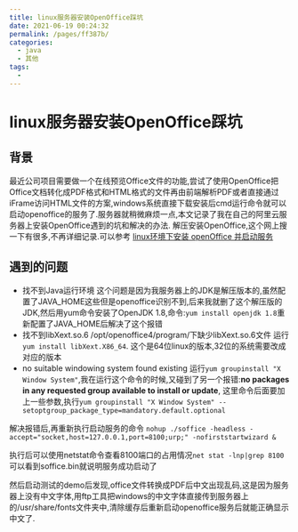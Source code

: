 ```yaml
---
title: linux服务器安装OpenOffice踩坑
date: 2021-06-19 00:24:32
permalink: /pages/ff387b/
categories: 
  - java
  - 其他
tags: 
  - 
---
```

# linux服务器安装OpenOffice踩坑

## 背景
最近公司项目需要做一个在线预览Office文件的功能,尝试了使用OpenOffice把Office文档转化成PDF格式和HTML格式的文件再由前端解析PDF或者直接通过iFrame访问HTML文件的方案,windows系统直接下载安装后cmd运行命令就可以启动openoffice的服务了.服务器就稍微麻烦一点,本文记录了我在自己的阿里云服务器上安装OpenOffice遇到的坑和解决的办法.
解压安装OpenOffice,这个网上搜一下有很多,不再详细记录.可以参考 [linux环境下安装 openOffice 并启动服务](https://www.cnblogs.com/Oliver-rebirth/p/Linux_openOffice.html)

## 遇到的问题
- 找不到Java运行环境
这个问题是因为我服务器上的JDK是解压版本的,虽然配置了JAVA_HOME这些但是openoffice识别不到,后来我就删了这个解压版的JDK,然后用yum命令安装了OpenJDK 1.8,命令:`yum install openjdk 1.8`重新配置了JAVA_HOME后解决了这个报错
- 找不到libXext.so.6
/opt/openoffice4/program/下缺少libXext.so.6文件  运行`yum install libXext.X86_64`. 这个是64位linux的版本,32位的系统需要改成对应的版本
- no suitable windowing system found existing
运行`yum groupinstall "X Window System"`,我在运行这个命令的时候,又碰到了另一个报错:**no packages in any requested group available to install or update**, 这里命令后面要加上一些参数,执行`yum groupinstall "X Window System" --setoptgroup_package_type=mandatory.default.optional`

解决报错后,再重新执行启动服务的命令 `nohup ./soffice -headless -accept="socket,host=127.0.0.1,port=8100;urp;" -nofirststartwizard &`

执行后可以使用netstat命令查看8100端口的占用情况`net stat -lnp|grep 8100` 可以看到soffice.bin就说明服务成功启动了

然后启动测试的demo后发现,office文件转换成PDF后中文出现乱码,这是因为服务器上没有中文字体,用ftp工具把windows的中文字体直接传到服务器上的/usr/share/fonts文件夹中,清除缓存后重新启动openoffice服务后就能正确显示中文了.